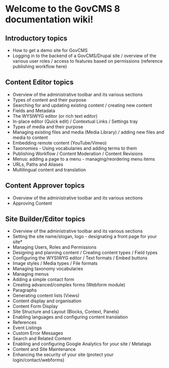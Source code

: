 # Welcome to the GovCMS 8 documentation wiki!

## Introductory topics
* How to get a demo site for GovCMS
* Logging in to the backend of a GovCMS/Drupal site / overview of the various user roles / access to features based on permissions (reference publishing workflow here)

## Content Editor topics
* Overview of the administrative toolbar and its various sections
* Types of content and their purpose
* Searching for and updating existing content / creating new content
* Fields and Metadata
* The WYSIWYG editor (or rich text editor)
* In-place editor (Quick edit) / Contextual Links / Settings tray
* Types of media and their purpose
* Managing existing files and media (Media Library) / adding new files and media to content
* Embedding remote content (YouTube/Vimeo)
* Taxonomies - Using vocabularies and adding terms to them
* Publishing Workflow / Content Moderation / Content Revisions
* Menus: adding a page to a menu - managing/reordering menu items
* URLs, Paths and Aliases
* Multilingual content and translation

## Content Approver topics
* Overview of the administrative toolbar and its various sections
* Approving Content

## Site Builder/Editor topics
* Overview of the administrative toolbar and its various sections
* Setting the site name/slogan, logo - designating a front page for your site*
* Managing Users, Roles and Permissions
* Designing and planning content / Creating content types / Field types
* Configuring the WYSIWYG editor / Text formats / Embed buttons
* Image styles / Media types / File formats
* Managing taxonomy vocabularies
* Managing menus
* Adding a simple contact form
* Creating advanced/complex forms (Webform module)
* Paragraphs
* Generating content lists (Views)
* Content display and organisation
* Content Form Display
* Site Structure and Layout (Blocks, Context, Panels)
* Enabling languages and configuring content translation
* References
* Event Listings
* Custom Error Messages
* Search and Related Content
* Enabling and configuring Google Analytics for your site / Metatags
* Content and Site Maintenance
* Enhancing the security of your site (protect your login/contact/webforms)
